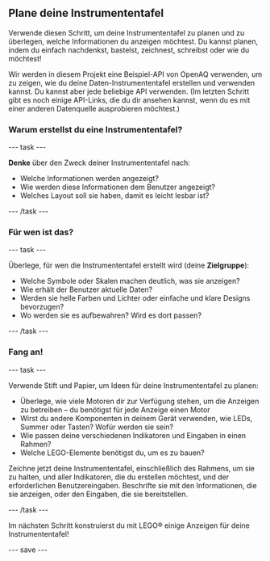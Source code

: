 ## Plane deine Instrumententafel

Verwende diesen Schritt, um deine Instrumententafel zu planen und zu überlegen, welche Informationen du anzeigen möchtest. Du kannst planen, indem du einfach nachdenkst, bastelst, zeichnest, schreibst oder wie du möchtest!

Wir werden in diesem Projekt eine Beispiel-API von OpenAQ verwenden, um zu zeigen, wie du deine Daten-Instrumententafel erstellen und verwenden kannst. Du kannst aber jede beliebige API verwenden. (Im letzten Schritt gibt es noch einige API-Links, die du dir ansehen kannst, wenn du es mit einer anderen Datenquelle ausprobieren möchtest.)

### Warum erstellst du eine Instrumententafel?

--- task ---

**Denke** über den Zweck deiner Instrumententafel nach:

+ Welche Informationen werden angezeigt?
+ Wie werden diese Informationen dem Benutzer angezeigt?
+ Welches Layout soll sie haben, damit es leicht lesbar ist?


--- /task ---

### Für wen ist das?

--- task ---

Überlege, für wen die Instrumententafel erstellt wird (deine **Zielgruppe**):

+ Welche Symbole oder Skalen machen deutlich, was sie anzeigen?
+ Wie erhält der Benutzer aktuelle Daten?
+ Werden sie helle Farben und Lichter oder einfache und klare Designs bevorzugen?
+ Wo werden sie es aufbewahren? Wird es dort passen?

--- /task ---

### Fang an!

--- task ---

Verwende Stift und Papier, um Ideen für deine Instrumententafel zu planen:

+ Überlege, wie viele Motoren dir zur Verfügung stehen, um die Anzeigen zu betreiben – du benötigst für jede Anzeige einen Motor
+ Wirst du andere Komponenten in deinem Gerät verwenden, wie LEDs, Summer oder Tasten? Wofür werden sie sein?
+ Wie passen deine verschiedenen Indikatoren und Eingaben in einen Rahmen?
+ Welche LEGO-Elemente benötigst du, um es zu bauen?

Zeichne jetzt deine Instrumententafel, einschließlich des Rahmens, um sie zu halten, und aller Indikatoren, die du erstellen möchtest, und der erforderlichen Benutzereingaben. Beschrifte sie mit den Informationen, die sie anzeigen, oder den Eingaben, die sie bereitstellen.

--- /task ---

Im nächsten Schritt konstruierst du mit LEGO® einige Anzeigen für deine Instrumententafel!


--- save ---
